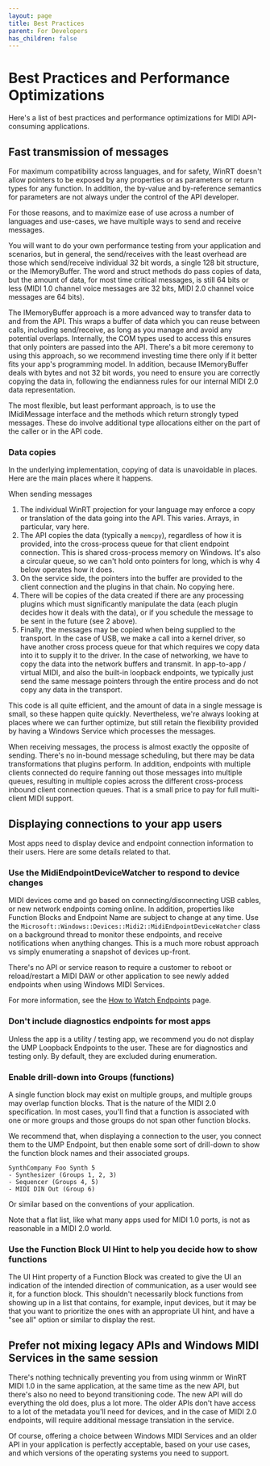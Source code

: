 ```yaml
---
layout: page
title: Best Practices
parent: For Developers
has_children: false
---
```


# Best Practices and Performance Optimizations

Here's a list of best practices and performance optimizations for MIDI API-consuming applications.

## Fast transmission of messages

For maximum compatibility across languages, and for safety, WinRT doesn't allow pointers to be exposed by any properties or as parameters or return types for any function. In addition, the by-value and by-reference semantics for parameters are not always under the control of the API developer.

For those reasons, and to maximize ease of use across a number of languages and use-cases, we have multiple ways to send and receive messages.

You will want to do your own performance testing from your application and scenarios, but in general, the send/receives with the least overhead are those which send/receive individual 32 bit words, a single 128 bit structure, or the IMemoryBuffer. The word and struct methods do pass copies of data, but the amount of data, for most time critical messages, is still 64 bits or less (MIDI 1.0 channel voice messages are 32 bits, MIDI 2.0 channel voice messages are 64 bits).

The IMemoryBuffer approach is a more advanced way to transfer data to and from the API. This wraps a buffer of data which you can reuse between calls, including send/receive, as long as you manage and avoid any potential overlaps. Internally, the COM types used to access this ensures that only pointers are passed into the API. There's a bit more ceremony to using this approach, so we recommend investing time there only if it better fits your app's programming model. In addition, because IMemoryBuffer deals with bytes and not 32 bit words, you need to ensure you are correctly copying the data in, following the endianness rules for our internal MIDI 2.0 data representation.

The most flexible, but least performant approach, is to use the IMidiMessage interface and the methods which return strongly typed messages. These do involve additional type allocations either on the part of the caller or in the API code.

### Data copies

In the underlying implementation, copying of data is unavoidable in places. Here are the main places where it happens.

When sending messages

1. The individual WinRT projection for your language may enforce a copy or translation of the data going into the API. This varies. Arrays, in particular, vary here.
2. The API copies the data (typically a `memcpy`), regardless of how it is provided, into the cross-process queue for that client endpoint connection. This is shared cross-process memory on Windows. It's also a circular queue, so we can't hold onto pointers for long, which is why 4 below operates how it does.
3. On the service side, the pointers into the buffer are provided to the client connection and the plugins in that chain. No copying here.
4. There will be copies of the data created if there are any processing plugins which must significantly manipulate the data (each plugin decides how it deals with the data), or if you schedule the message to be sent in the future (see 2 above). 
5. Finally, the messages may be copied when being supplied to the transport. In the case of USB, we make a call into a kernel driver, so have another cross process queue for that which requires we copy data into it to supply it to the driver. In the case of networking, we have to copy the data into the network buffers and transmit. In app-to-app / virtual MIDI, and also the built-in loopback endpoints, we typically just send the same message pointers through the entire process and do not copy any data in the transport.

This code is all quite efficient, and the amount of data in a single message is small, so these happen quite quickly. Nevertheless, we're always looking at places where we can further optimize, but still retain the flexibility provided by having a Windows Service which processes the messages.

When receiving messages, the process is almost exactly the opposite of sending. There's no in-bound message scheduling, but there may be data transformations that plugins perform. In addition, endpoints with multiple clients connected do require fanning out those messages into multiple queues, resulting in multiple copies across the different cross-process inbound client connection queues. That is a small price to pay for full multi-client MIDI support.

## Displaying connections to your app users

Most apps need to display device and endpoint connection information to their users. Here are some details related to that.

### Use the MidiEndpointDeviceWatcher to respond to device changes

MIDI devices come and go based on connecting/disconnecting USB cables, or new network endpoints coming online. In addition, properties like Function Blocks and Endpoint Name are subject to change at any time. Use the `Microsoft::Windows::Devices::Midi2::MidiEndpointDeviceWatcher` class on a background thread to monitor these endpoints, and receive notifications when anything changes. This is a much more robust approach vs simply enumerating a snapshot of devices up-front.

There's no API or service reason to require a customer to reboot or reload/restart a MIDI DAW or other application to see newly added endpoints when using Windows MIDI Services.

For more information, see the [How to Watch Endpoints](../developer-how-to/how-to-watch-endpoints.html) page.

### Don't include diagnostics endpoints for most apps

Unless the app is a utility / testing app, we recommend you do not display the UMP Loopback Endpoints to the user. These are for diagnostics and testing only. By default, they are excluded during enumeration.

### Enable drill-down into Groups (functions)

A single function block may exist on multiple groups, and multiple groups may overlap function blocks. That is the nature of the MIDI 2.0 specification. In most cases, you'll find that a function is associated with one or more groups and those groups do not span other function blocks.

We recommend that, when displaying a connection to the user, you connect them to the UMP Endpoint, but then enable some sort of drill-down to show the function block names and their associated groups. 

```
SynthCompany Foo Synth 5
- Synthesizer (Groups 1, 2, 3)
- Sequencer (Groups 4, 5)
- MIDI DIN Out (Group 6)
```

Or similar based on the conventions of your application.

Note that a flat list, like what many apps used for MIDI 1.0 ports, is not as reasonable in a MIDI 2.0 world.

### Use the Function Block UI Hint to help you decide how to show functions

The UI Hint property of a Function Block was created to give the UI an indication of the intended direction of communication, as a user would see it, for a function block. This shouldn't necessarily block functions from showing up in a list that contains, for example, input devices, but it may be that you want to prioritize the ones with an appropriate UI hint, and have a "see all" option or similar to display the rest.

## Prefer not mixing legacy APIs and Windows MIDI Services in the same session

There's nothing technically preventing you from using winmm or WinRT MIDI 1.0 in the same application, at the same time as the new API, but there's also no need to beyond transitioning code. The new API will do everything the old does, plus a lot more. The older APIs don't have access to a lot of the metadata you'll need for devices, and in the case of MIDI 2.0 endpoints, will require additional message translation in the service. 

Of course, offering a choice between Windows MIDI Services and an older API in your application is perfectly acceptable, based on your use cases, and which versions of the operating systems you need to support.